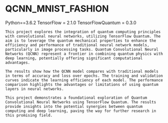 # QCNN_MNIST_FASHION
Python==3.6.2
TensorFlow = 2.1.0
TensorFlowQuantum = 0.3.0

	This project explores the integration of quantum computing principles with convolutional neural networks, utilizing TensorFlow Quantum. The aim is to leverage the quantum mechanical properties to enhance the efficiency and performance of traditional neural network models, particularly in image processing tasks. Quantum Convolutional Neural Networks (QCNN) represent a frontier in combining quantum physics with deep learning, potentially offering significant computational advantages.

 	The results show how the QCNN model compares with traditional models in terms of accuracy and loss over epochs. The training and validation curves indicate the learning efficiency of each model. The performance comparison highlights the advantages or limitations of using quantum layers in neural networks.

 	This project demonstrates a foundational exploration of Quantum Convolutional Neural Networks using TensorFlow Quantum. The results provide insights into the potential synergies between quantum computing and deep learning, paving the way for further research in this promising field.
